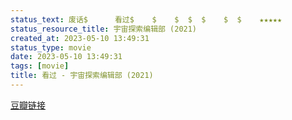 ```yaml
---
status_text: 废话$      看过$    $    $  $  $    $  $    ★★★★★
status_resource_title: 宇宙探索编辑部‎ (2021)
created_at: 2023-05-10 13:49:31
status_type: movie
date: 2023-05-10 13:49:31
tags: [movie]
title: 看过 - 宇宙探索编辑部‎ (2021)
---
```

[豆瓣链接](https://movie.douban.com/subject/34941536/)
